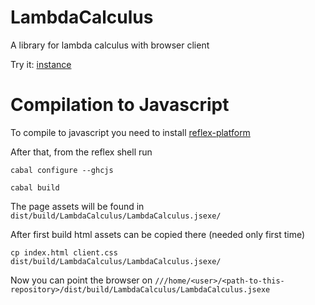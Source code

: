 # LambdaCalculus

A library for lambda calculus with browser client

Try it: [instance](http://lambdasistemi.net/public/ghcjs/Lambda/)

# Compilation to Javascript

To compile to javascript you need to install [reflex-platform](https://github.com/reflex-frp/reflex-platform)

After that, from the reflex shell run 

`cabal configure --ghcjs`

`cabal build`

The page assets will be found in `dist/build/LambdaCalculus/LambdaCalculus.jsexe/`

After first build html assets can be copied there (needed only first time)

`cp index.html client.css dist/build/LambdaCalculus/LambdaCalculus.jsexe/`

Now you can point the browser on `///home/<user>/<path-to-this-repository>/dist/build/LambdaCalculus/LambdaCalculus.jsexe`


